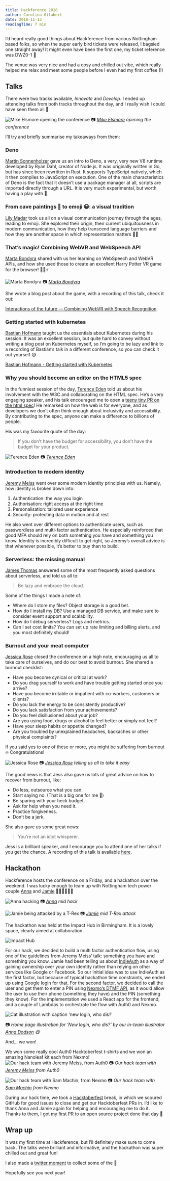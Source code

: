 ```yaml
---
title: Hackference 2018
author: Carolina Gilabert
date: 2018-11-13
readingTime: 7 min
---
```


I’d heard really good things about Hackference from various Nottingham based folks, so when the super early bird tickets were released, I bagsied one straight away! It might even have been the first one, my ticket reference was DWZ0-1 🤔

The venue was very nice and had a cosy and chilled out vibe, which really helped me relax and meet some people before I even had my first coffee (!)

## Talks
There were two tracks available, _Innovate_ and _Develop_. I ended up attending talks from both tracks throughout the day, and I really wish I could have seen them all 🙈

![Mike Elsmore opening the conference](/images/hackference-2018/mike.jpeg)
📷 *[Mike Elsmore](https://twitter.com/ukmadlz) opening the conference*

I’ll try and briefly summarise my takeaways from them:

### Deno

[Martin Sonnenholzer](https://twitter.com/chaos_monster) gave us an intro to Deno, a very, very new V8 runtime developed by Ryan Dahl, creator of Node.js. It was originally written in Go, but has since been rewritten in Rust.
It supports TypeScript natively, which it then compiles to JavaScript on execution. One of the main characteristics of Deno is the fact that it doesn’t use a package manager at all, scripts are imported directly through a URL.
It is very much experimental, but worth having a play with 🙂

### From cave paintings 🎨 to emoji 😀: a visual tradition

[Lily Madar](https://twitter.com/Lily_2point0) took us all on a visual communication journey through the ages, leading to emoji.
She explored their origin, their current ubiquitousness in modern communication, how they help transcend language barriers and how they are another space in which representation matters 🙋‍♀️

### That’s magic! Combining WebVR and WebSpeech API

[Marta Bondyra](https://twitter.com/marta_bondyra) shared with us her learning on WebSpeech and WebVR APIs, and how she used those to create an excellent Harry Potter VR game for the browser! 👦🏻⚡️

![Marta Bondyra](/images/hackference-2018/marta.jpeg)
📷 *[Marta Bondyra](https://twitter.com/marta_bondyra)*

She wrote a blog post about the game, with a recording of this talk, check it out:

[Interactions of the future — Combining WebVR with Speech Recognition](https://medium.com/typeforms-engineering-blog/interactions-of-the-future-combining-webvr-with-speech-recognition-a147f245b8b8)

### Getting started with kubernetes

[Bastian Hofmann](https://twitter.com/BastianHofmann) taught us the essentials about Kubernetes during his session. 
It was an excellent session, but quite hard to convey without writing a blog post on Kubernetes myself, so I’m going to be lazy and link to a recording of Bastian’s talk in a different conference, so you can check it out yourself 😅

[Bastian Hofmann - Getting started with Kubernetes](https://www.youtube.com/watch?v=bXRmFfuyxQ0)


### Why you should become an editor on the HTML5 spec

In the funniest session of the day, [Terence Eden](https://twitter.com/edent) told us about his involvement with the W3C and collaborating on the HTML spec.
He’s a very engaging speaker, and his talk encouraged me to open a [teeny tiny PR on the html spec](https://github.com/w3c/html/pull/1641)!
He remarked on how the web is for everyone, and as developers we don’t often think enough about inclusivity and accessibility.
By contributing to the spec, anyone can make a difference to billions of people.

His was my favourite quote of the day:
> If you don’t have the budget for accessibility, you don’t have the budget for your product. 

![Terence Eden](/images/hackference-2018/terence.jpeg)
📷 *[Terence Eden](https://twitter.com/edent)*

### Introduction to modern identity

[Jeremy Meiss](https://twitter.com/IAmJerdog) went over some modern identity principles with us. Namely, how identity is broken down into:

1. Authentication: the way you login
2. Authorisation: right access at the right time
3. Personalisation: tailored user experience
4. Security: protecting data in motion and at rest

He also went over different options to authenticate users, such as passwordless and multi-factor authentication. He especially reinforced that good MFA should rely on both something you have and something you know.
Identity is incredibly difficult to get right, so Jeremy’s overall advice is that whenever possible, it’s better to buy than to build.

### Serverless: the missing manual

[James Thomas](https://twitter.com/thomasj) answered some of the most frequently asked questions about serverless, and told us all to:

> Be lazy and embrace the cloud.

Some of the things I made a note of:
* Where do I store my files? Object storage is a good bet.
* How do I install my DB? Use a managed DB service, and make sure to consider event support and scalability.
* How do I debug serverless? Logs and metrics.
* Can I set cost limits? You can set up rate limiting and billing alerts, and you most definitely should!

### Burnout and your meat computer

[Jessica Rose](https://twitter.com/jesslynnrose) closed the conference on a high note, encouraging us all to take care of ourselves, and do our best to avoid burnout.
She shared a burnout checklist:

- Have you become cynical or critical at work?
- Do you drag yourself to work and have trouble getting started once you arrive?
- Have you become irritable or impatient with co-workers, customers or clients?
- Do you lack the energy to be consistently productive?
- Do you lack satisfaction from your achievements?
- Do you feel disillusioned about your job?
- Are you using food, drugs or alcohol to feel better or simply not feel?
- Have your sleep habits or appetite changed?
- Are you troubled by unexplained headaches, backaches or other physical complaints?

If you said yes to _one_ of these or more, you might be suffering from burnout 🔥 Congratulations!

![Jessica Rose](/images/hackference-2018/jess.jpeg)
📷 *[Jessica Rose](https://twitter.com/jesslynnrose) telling us all to take it easy*

The good news is that Jess also gave us lots of great advice on how to recover from burnout, like:
* Do less, outsource what you can.
* Start saying no. (That is a big one for me 🙈)
* Be sparing with your heck budget.
* Ask for help when you need it.
* Practice forgiveness.
* Don’t be a jerk.

She also gave us some great news:

> You’re not an idiot whisperer.

Jess is a brilliant speaker, and I encourage you to attend one of her talks if you get the chance. A recording of this talk is available [here](https://www.youtube.com/watch?v=gcYRhATiyO4).

## Hackathon
Hackference hosts the conference on a Friday, and a hackathon over the weekend. I was lucky enough to team up with Nottingham tech power couple [Anna](https://twitter.com/anna_hax) and [Jamie](https://twitter.com/JamieTanna) 👩‍💻👩‍💻👨‍💻

![Anna hacking](/images/hackference-2018/anna_hax.jpeg)
📷 *[Anna](https://twitter.com/anna_hax) mid hack*

![Jamie being attacked by a T-Rex](/images/hackference-2018/jamie_trex.jpeg)
📷 *[Jamie](https://twitter.com/JamieTanna) mid T-Rex attack*

The hackathon was held at the Impact Hub in Birmingham. It is a lovely space, clearly aimed at collaboration. 

![Impact Hub](/images/hackference-2018/impact_hub.jpeg)

For our hack, we decided to build a multi factor authentication flow, using one of the guidelines from Jeremy Meiss’ talk: something you have and something you know.
Jamie had been telling us about [IndieAuth](https://indieauth.com/) as a way of gaining ownership over your own identity rather than relying on other services like Google or Facebook. So our initial idea was to use IndieAuth as the first factor, but because of typical hackathon time constraints, we ended up using Google login for that.
For the second factor, we decided to call the user and get them to enter a PIN using [Nexmo’s DTMF API](https://developer.nexmo.com/voice/voice-api/guides/dtmf), as it would allow the user to use their phone (something they have) and the PIN (something they know).
For the implementation we used a React app for the frontend, and a couple of Lambdas to orchestrate the flow with Auth0 and Nexmo.

![Cat illustration with caption 'new login, who dis?'](/images/hackference-2018/who_dis.png)

📷 *Home page illustration for ‘New login, who dis?’ by our in-team illustrator [Anna Dodson](https://twitter.com/anna_hax) 😋*

And… we won!

We won some really cool Auth0 Hacktoberfest t-shirts and we won an amazing Nanoleaf kit each from Nexmo!
![Our hack team with Jeremy Meiss, from Auth0](/images/hackference-2018/team_and_jeremy.png)
📷 *Our hack team with [Jeremy Meiss](https://twitter.com/IAmJerdog) from Auth0*

![Our hack team with Sam Machin, from Nexmo](/images/hackference-2018/team_and_sam.jpg)
📷 *Our hack team with [Sam Machin](https://twitter.com/sammachin) from Nexmo*

During our hack time, we took a [Hacktoberfest](https://hacktoberfest.digitalocean.com/) break, in which we scoured GitHub for good issues to close and get our Hacktoberfest PRs in.
I’d like to thank Anna and Jamie again for helping and encouraging me to do it. Thanks to them, I got [my first PR](https://github.com/AnnaDodson/hacktoberfest-website/pull/34) to an open source project done that day 💛

## Wrap up
It was my first time at Hackference, but I’ll definitely make sure to come back. The talks were brilliant and informative, and the hackathon was super chilled out and great fun!

I also made a [twitter moment](https://twitter.com/i/moments/1051806012519456768) to collect some of the 💛

Hopefully see you next year!

